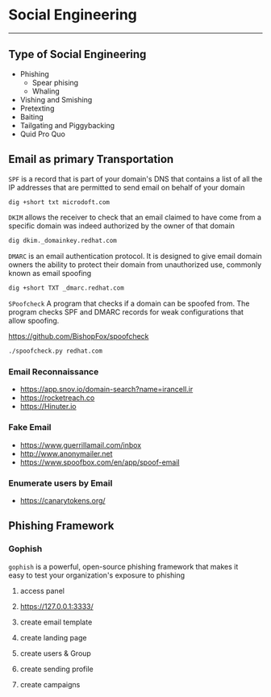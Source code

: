 # Social Engineering

***

## Type of Social Engineering

* Phishing
  * Spear phising
  * Whaling
* Vishing and Smishing
* Pretexting
* Baiting
* Tailgating and Piggybacking
* Quid Pro Quo

## Email as primary Transportation

`SPF` is a record that is part of your domain's DNS that contains a list of all the IP addresses that are permitted to send email on behalf of your domain

```bash
dig +short txt microdoft.com
```

`DKIM` allows the receiver to check that an email claimed to have come from a specific domain was indeed authorized by the owner of that domain

```bash
dig dkim._domainkey.redhat.com
```

`DMARC` is an email authentication protocol. It is designed to give email domain owners the ability to protect their domain from unauthorized use, commonly known as email spoofing

```bash
dig +short TXT _dmarc.redhat.com
```

`SPoofcheck` A program that checks if a domain can be spoofed from. The program checks SPF and DMARC records for weak configurations that allow spoofing.

<https://github.com/BishopFox/spoofcheck>

```bash
./spoofcheck.py redhat.com
```

### Email Reconnaissance

* <https://app.snov.io/domain-search?name=irancell.ir>
* <https://rocketreach.co>
* <https://Hinuter.io>

### Fake Email

* <https://www.guerrillamail.com/inbox>
* <http://www.anonymailer.net>
* <https://www.spoofbox.com/en/app/spoof-email>

### Enumerate users by Email

* https://canarytokens.org/

## Phishing Framework

### Gophish

`gophish` is a powerful, open-source phishing framework that makes it easy to test
your organization's exposure to phishing

1. access panel

2. https://127.0.0.1:3333/

3. create email template

4. create landing page 

5. create users & Group

6. create sending profile

7. create campaigns
